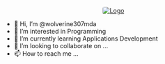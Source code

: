 <p align="center">
    <a href="https://" target="_blank">
      <img loading="lazy" style="border-radius: 0.25rem;" 
        src="./images/banner.png" alt="Logo" 
        borderRadius='1rem' boxShadow = '0 5px 18px rgba(0,0,0,0.3)'>
    </a>
    </p>


- 👋 Hi, I’m @wolverine307mda
- 👀 I’m interested in Programming
- 🌱 I’m currently learning Applications Development
- 💞️ I’m looking to collaborate on ...
- 📫 How to reach me ...

<!---
wolverine307mda/wolverine307mda is a ✨ special ✨ repository because its `README.md` (this file) appears on your GitHub profile.
You can click the Preview link to take a look at your changes.
--->

